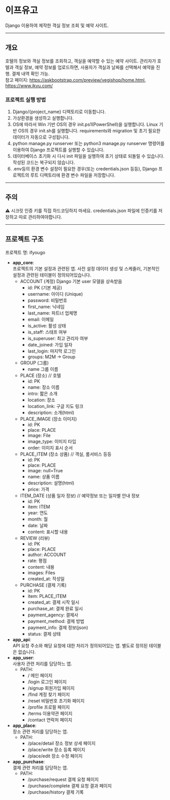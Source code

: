 # 이프유고

Django 이용하여 제작한 객실 정보 조회 및 예약 사이트.

---

## 개요

호텔의 정보와 객실 정보를 조회하고, 객실을 예약할 수 있는 예약 사이트. 관리자가 호텔과 객실 정보, 예약 정보를 업로드하면, 사용자가 객실과 날짜를 선택해서 예약을 진행. 결제 내역 확인 가능.  
참고 페이지: <https://askbootstrap.com/preview/vegishop/home.html>, <https://www.ikyu.com/>

### 프로젝트 실행 방법

1. Django/{project_name} 디렉토리로 이동합니다.
2. 가상환경을 생성하고 실행합니다.
3. OS에 따라서 Win 기반 OS의 경우 init.ps1(PowerShell)을 실행합니다. Linux 기반 OS의 경우 init.sh를 실행합니다. requirements와 migration 및 초기 필요한 데이터가 자동으로 구성됩니다.
4. python manage.py runserver 또는 python3 manage.py runserver 명령어를 이용하여 Django 프로젝트를 실행할 수 있습니다.
5. 데이터베이스 초기화 시 다시 init 파일을 실행하여 초기 상태로 되돌릴 수 있습니다. 작성된 코드는 복구되지 않습니다.
6. .env등의 환경 변수 설정이 필요한 경우(또는 credentials.json 등등), Django 프로젝트의 루트 디렉토리에 환경 변수 파일을 저장합니다.

---

## 주의

⚠️ 시크릿 인증 키를 직접 하드코딩하지 마세요. credentials.json 파일에 인증키를 저장하고 따로 관리하여야합니다.

---

## 프로젝트 구조

프로젝트 명: ifyougo

- **app_core**:  
프로젝트의 기본 설정과 관련된 앱. 사전 설정 데이터 생성 및 스케줄러, 기본적인 설정과 관련된 테이블이 정의되어있습니다.
  - ACCOUNT (계정) Django 기본 user 모델을 상속받음
    - id: PK (기본 제공)
    - username: 아이디 (Unique)
    - password: 비밀번호
    - first_name: 닉네임
    - last_name: 파트너 업체명
    - email: 이메일
    - is_active: 활성 상태
    - is_staff: 스태프 여부
    - is_superuser: 최고 관리자 여부
    - date_joined: 가입 일자
    - last_login: 마지막 로그인
    - groups: M2M → Group
  - GROUP (그룹)
    - name 그룹 이름
  - PLACE (장소) // 호텔
    - id: PK
    - name: 장소 이름
    - intro: 짧은 소개
    - location: 장소
    - location_link: 구글 지도 링크
    - description: 소개(html)
  - PLACE_IMAGE (장소 이미지)
    - id: PK
    - place: PLACE
    - image: File
    - image_type: 이미지 타입
    - order: 이미지 표시 순서
  - PLACE_ITEM (장소 상품) // 객실, 룸서비스 등등
    - id: PK
    - place: PLACE
    - image: null=True
    - name: 상품 이름
    - description: 설명(html)
    - price: 가격
  - ITEM_DATE (상품 일자 정보) // 예약정보 또는 일자별 안내 정보
    - id: PK
    - item: ITEM
    - year: 연도
    - month: 월
    - date: 날짜
    - content: 표시할 내용
  - REVIEW (리뷰)
    - id: PK
    - place: PLACE
    - author: ACCOUNT
    - rate: 평점
    - content: 내용
    - images: Files
    - created_at: 작성일
  - PURCHASE (결제 기록)
    - id: PK
    - item: PLACE_ITEM
    - created_at: 결제 시작 일시
    - purchase_at: 결제 완료 일시
    - payment_agency: 결제사
    - payment_method: 결제 방법
    - payment_info: 결제 정보(json)
    - status: 결제 상태
- **app_api**:  
API 요청 주소와 해당 요청에 대한 처리가 정의되어있는 앱. 별도로 정의된 테이블은 없습니다.
- **app_user**:  
사용자 관련 처리를 담당하느 앱.
  - PATH:
    - / 메인 페이지
    - /login 로그인 페이지
    - /signup 회원가입 페이지
    - /find 계정 찾기 페이지
    - /reset 비밀번호 초기화 페이지
    - /profile 프로필 페이지
    - /terms 이용약관 페이지
    - /contact 연락처 페이지
- **app_place**:  
장소 관련 처리를 담당하는 앱.
  - PATH:
    - /place/detail 장소 정보 상세 페이지
    - /place/write 장소 등록 페이지
    - /place/edit 장소 수정 페이지
- **app_purchase**:  
결제 관련 처리를 담당하는 앱.
  - PATH:
    - /purchase/request 결제 요청 페이지
    - /purchase/complete 결제 요청 결과 페이지
    - /purchase/history 결제 기록
